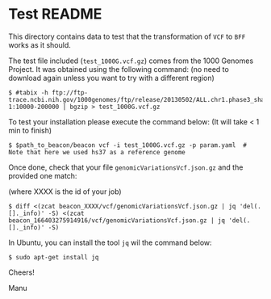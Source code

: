 # Test README

This directory contains data to test that the transformation of `VCF` to `BFF` works as it should.

The test file included (`test_1000G.vcf.gz`) comes from the 1000 Genomes Project. It was obtained using the following command:
(no need to download again unless you want to try with a different region)

    $ #tabix -h ftp://ftp-trace.ncbi.nih.gov/1000genomes/ftp/release/20130502/ALL.chr1.phase3_shapeit2_mvncall_integrated_v5a.20130502.genotypes.vcf.gz 1:10000-200000 | bgzip > test_1000G.vcf.gz

To test your installation please execute the command below:
(It will take < 1 min to finish) 

    $ $path_to_beacon/beacon vcf -i test_1000G.vcf.gz -p param.yaml  # Note that here we used hs37 as a reference genome

Once done, check that your file `genomicVariationsVcf.json.gz` and the provided one match:

(where XXXX is the id of your job)

    $ diff <(zcat beacon_XXXX/vcf/genomicVariationsVcf.json.gz | jq 'del(.[]._info)' -S) <(zcat beacon_166403275914916/vcf/genomicVariationsVcf.json.gz | jq 'del(.[]._info)' -S) 

In Ubuntu, you can install the tool `jq` wil the command below:

    $ sudo apt-get install jq

Cheers!

Manu
